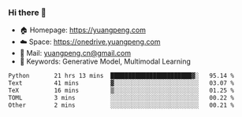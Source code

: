 ### Hi there 👋

- 🏠 Homepage: https://yuangpeng.com
- ☁️ Space: https://onedrive.yuangpeng.com
- 📧 Mail: yuangpeng.cn@gmail.com
- 🌅 Keywords: Generative Model, Multimodal Learning

<!--
**yuangpeng/yuangpeng** is a ✨ _special_ ✨ repository because its `README.md` (this file) appears on your GitHub profile.

Here are some ideas to get you started:

- 🔭 I’m currently working on ...
- 🌱 I’m currently learning ...
- 👯 I’m looking to collaborate on ...
- 🤔 I’m looking for help with ...
- 💬 Ask me about ...
- 📫 How to reach me: ...
- 😄 Pronouns: ...
- ⚡ Fun fact: ...
-->

<!--START_SECTION:waka-->

```txt
Python       21 hrs 13 mins  ███████████████████████▓░   95.14 %
Text         41 mins         ▓░░░░░░░░░░░░░░░░░░░░░░░░   03.07 %
TeX          16 mins         ▒░░░░░░░░░░░░░░░░░░░░░░░░   01.25 %
TOML         3 mins          ░░░░░░░░░░░░░░░░░░░░░░░░░   00.22 %
Other        2 mins          ░░░░░░░░░░░░░░░░░░░░░░░░░   00.21 %
```

<!--END_SECTION:waka-->
